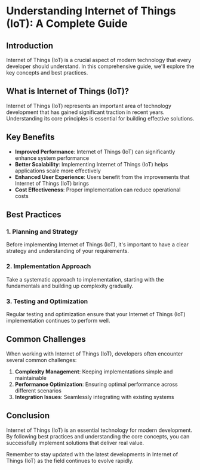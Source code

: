 # Understanding Internet of Things (IoT): A Complete Guide

## Introduction

Internet of Things (IoT) is a crucial aspect of modern technology that every developer should understand. In this comprehensive guide, we'll explore the key concepts and best practices.

## What is Internet of Things (IoT)?

Internet of Things (IoT) represents an important area of technology development that has gained significant traction in recent years. Understanding its core principles is essential for building effective solutions.

## Key Benefits

- **Improved Performance**: Internet of Things (IoT) can significantly enhance system performance
- **Better Scalability**: Implementing Internet of Things (IoT) helps applications scale more effectively  
- **Enhanced User Experience**: Users benefit from the improvements that Internet of Things (IoT) brings
- **Cost Effectiveness**: Proper implementation can reduce operational costs

## Best Practices

### 1. Planning and Strategy

Before implementing Internet of Things (IoT), it's important to have a clear strategy and understanding of your requirements.

### 2. Implementation Approach

Take a systematic approach to implementation, starting with the fundamentals and building up complexity gradually.

### 3. Testing and Optimization

Regular testing and optimization ensure that your Internet of Things (IoT) implementation continues to perform well.

## Common Challenges

When working with Internet of Things (IoT), developers often encounter several common challenges:

1. **Complexity Management**: Keeping implementations simple and maintainable
2. **Performance Optimization**: Ensuring optimal performance across different scenarios
3. **Integration Issues**: Seamlessly integrating with existing systems

## Conclusion

Internet of Things (IoT) is an essential technology for modern development. By following best practices and understanding the core concepts, you can successfully implement solutions that deliver real value.

Remember to stay updated with the latest developments in Internet of Things (IoT) as the field continues to evolve rapidly.